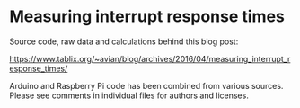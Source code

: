 Measuring interrupt response times
==================================

Source code, raw data and calculations behind this blog post:

https://www.tablix.org/~avian/blog/archives/2016/04/measuring_interrupt_response_times/

Arduino and Raspberry Pi code has been combined from various sources. Please
see comments in individual files for authors and licenses.

